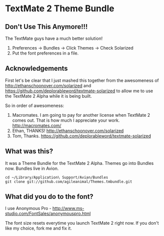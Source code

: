 # TextMate 2 Theme Bundle

## Don't Use This Anymore!!!

The TextMate guys have a much better solution!

1. Preferences → Bundles → Click Themes → Check Solarized
2. Put the font preferences in a file.

## Acknowledgements

First let's be clear that I just mashed this together from the awesomeness 
of http://ethanschoonover.com/solarized and https://github.com/deplorableword/textmate-solarized
to allow me to use the TextMate 2 Alpha while it is being built.

So in order of awesomeness:

1. Macromates. I am going to pay for another license when TextMate 2 comes out. That is how much I appreciate your work. http://macromates.com/
1. Ethan, THANKS! http://ethanschoonover.com/solarized 
1. Tom, Thanks. https://github.com/deplorableword/textmate-solarized


## What was this?

It was a Theme Bundle for the TextMate 2 Alpha. Themes go into Bundles now. Bundles live in Avion.

	cd ~/Library/Application\ Support/Avian/Bundles
	git clone git://github.com/agileanimal/Themes.tmbundle.git
	
## What did you do to the font?

I use Anonymous Pro - http://www.ms-studio.com/FontSales/anonymouspro.html

The font size resets everytime you launch TextMate 2 right now. If you don't like my choice, fork me and fix it.
